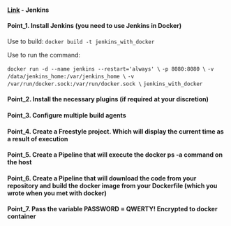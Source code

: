 #### [Link](https://github.com/aleksey-nalivaiko/Internship/tree/master/task4) - Jenkins

#### Point_1. Install Jenkins (you need to use Jenkins in Docker)

Use to build:
`docker build -t jenkins_with_docker`

Use to run the command:

` docker run -d --name jenkins --restart='always' \ `
` -p 8080:8080 \ `
` -v /data/jenkins_home:/var/jenkins_home \ `
` -v /var/run/docker.sock:/var/run/docker.sock \ `
` jenkins_with_docker `

#### Point_2. Install the necessary plugins (if required at your discretion)
#### Point_3. Configure multiple build agents
#### Point_4. Create a Freestyle project. Which will display the current time as a result of execution
#### Point_5. Create a Pipeline that will execute the docker ps -a command on the host
#### Point_6. Create a Pipeline that will download the code from your repository and build the docker image from your Dockerfile (which you wrote when you met with docker)
#### Point_7. Pass the variable PASSWORD = QWERTY! Encrypted to docker container